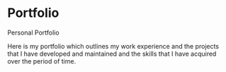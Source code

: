 # Portfolio
Personal Portfolio

Here is my portfolio which outlines my work experience and the projects that I have developed and maintained and the skills that I have acquired over the period of time.
